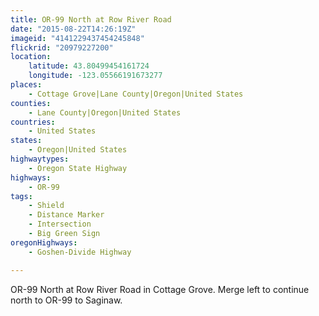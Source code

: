 ```yaml
---
title: OR-99 North at Row River Road
date: "2015-08-22T14:26:19Z"
imageid: "4141229437454245848"
flickrid: "20979227200"
location:
    latitude: 43.80499454161724
    longitude: -123.05566191673277
places:
    - Cottage Grove|Lane County|Oregon|United States
counties:
    - Lane County|Oregon|United States
countries:
    - United States
states:
    - Oregon|United States
highwaytypes:
    - Oregon State Highway
highways:
    - OR-99
tags:
    - Shield
    - Distance Marker
    - Intersection
    - Big Green Sign
oregonHighways:
    - Goshen-Divide Highway

---
```

OR-99 North at Row River Road in Cottage Grove.  Merge left to continue north to OR-99 to Saginaw.